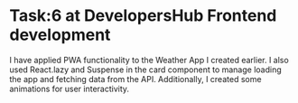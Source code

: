 # Task:6 at DevelopersHub Frontend development
I have applied PWA functionality to the Weather App I created earlier.
I also used React.lazy and Suspense in the card component to manage loading the app and fetching data from the API.
Additionally, I created some animations for user interactivity.



